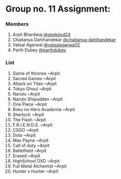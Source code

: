 # Group no. 11 Assignment:
### Members
1. Arpit Bhardwaj [@geekgod24](https://github.com/geekgod24)
2. Chaitanya Dahihandekar [@chaitanya-dahihandekar](https://github.com/chaitanya-dahihandekar)
3. Vatsal Agarwal [@vatsalagarwal12](https://github.com/vatsalagarwal12)
4. Parth Dubey [@parthdubey](https://github.com/f20180255)

### List
1. Game of thrones ~Arpit
2. Sacred Games ~Arpit
3. Attack on Titan ~Arpit
4. Tokyo Ghoul ~Arpit
5. Naruto ~Arpit
6. Naruto Shipudden ~Arpit
7. One Piece ~Arpit
8. Boku no Hero Academia ~Arpit
9. Sherlock ~Arpit
10. The Flash ~Arpit
11. F.R.I.E.N.D.S. ~Arpit
12. CSGO ~Arpit
13. Dota ~Arpit
14. Max Payne ~Arpit
15. Call of duty ~Arpit
16. Battelfield ~Arpit
17. Erased ~Arpit
18. HighSchool DXD ~Arpit
19. Full Metal Alchemist ~Arpit 
20. Hunter x Hunter ~Arpit

